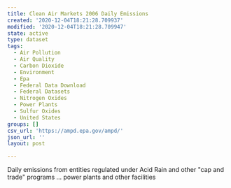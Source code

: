 ```yaml
---
title: Clean Air Markets 2006 Daily Emissions
created: '2020-12-04T18:21:28.709937'
modified: '2020-12-04T18:21:28.709947'
state: active
type: dataset
tags:
  - Air Pollution
  - Air Quality
  - Carbon Dioxide
  - Environment
  - Epa
  - Federal Data Download
  - Federal Datasets
  - Nitrogen Oxides
  - Power Plants
  - Sulfur Oxides
  - United States
groups: []
csv_url: 'https://ampd.epa.gov/ampd/'
json_url: ''
layout: post

---
```

Daily emissions from entities regulated under Acid Rain and other "cap and trade" programs ... power plants and other facilities
